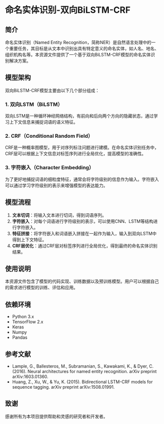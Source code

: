 # 命名实体识别-双向BiLSTM-CRF

## 简介

命名实体识别（Named Entity Recognition，简称NER）是自然语言处理中的一个重要任务，其目标是从文本中识别出具有特定意义的命名实体，如人名、地名、组织机构名等。本资源文件提供了一个基于双向BiLSTM-CRF模型的命名实体识别解决方案。

## 模型架构

双向BiLSTM-CRF模型主要由以下几个部分组成：

### 1. 双向LSTM（BiLSTM）
双向LSTM是一种循环神经网络结构，有前向和后向两个方向的隐藏状态，通过学习上下文信息来捕捉词语的语义特征。

### 2. CRF（Conditional Random Field）
CRF是一种概率图模型，用于对序列标注问题进行建模。在命名实体识别任务中，CRF层可以根据上下文信息对标签序列进行全局优化，提高模型的准确性。

### 3. 字符嵌入（Character Embedding）
为了更好地捕捉词语的细粒度特征，通常会将字符级别的信息作为输入。字符嵌入可以通过学习字符级别的表示来增强模型的表达能力。

## 模型流程

1. **文本切词**：将输入文本进行切词，得到词语序列。
2. **字符嵌入**：对每个词语进行字符级别的表示，可以使用CNN、LSTM等结构进行字符嵌入。
3. **特征拼接**：将字符嵌入和词语嵌入拼接在一起作为输入，输入到双向LSTM中得到上下文特征。
4. **CRF层优化**：通过CRF层对标签序列进行全局优化，得到最终的命名实体识别结果。

## 使用说明

本资源文件包含了模型的代码实现、训练数据以及预训练模型。用户可以根据自己的需求进行模型的训练、评估和应用。

## 依赖环境

- Python 3.x
- TensorFlow 2.x
- Keras
- Numpy
- Pandas

## 参考文献

- Lample, G., Ballesteros, M., Subramanian, S., Kawakami, K., & Dyer, C. (2016). Neural architectures for named entity recognition. arXiv preprint arXiv:1603.01360.
- Huang, Z., Xu, W., & Yu, K. (2015). Bidirectional LSTM-CRF models for sequence tagging. arXiv preprint arXiv:1508.01991.

## 致谢

感谢所有为本项目提供帮助和灵感的研究者和开发者。
